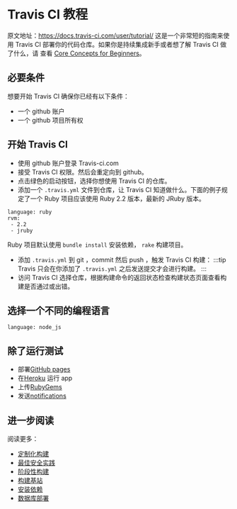 # Travis CI 教程
原文地址：https://docs.travis-ci.com/user/tutorial/
这是一个非常短的指南来使用 Travis CI 部署你的代码仓库。如果你是持续集成新手或者想了解 Travis CI 做了什么，请
查看 [Core Concepts for Beginners](https://docs.travis-ci.com/user/for-beginners)。

## 必要条件
想要开始 Travis CI 确保你已经有以下条件：
- 一个 github 账户
- 一个 github 项目所有权

## 开始  Travis CI
- 使用 github 账户登录 Travis-ci.com
- 接受  Travis CI 权限。然后会重定向到 github。
- 点击绿色的启动按钮，选择你想使用 Travis CI 的仓库。
- 添加一个 `.travis.yml` 文件到仓库，让  Travis CI 知道做什么。下面的例子规定了一个 Ruby 项目应该使用 Ruby 2.2 
版本，最新的 JRuby 版本。
```
language: ruby
rvm:
 - 2.2
 - jruby
```
Ruby 项目默认使用 `bundle install` 安装依赖， `rake` 构建项目。
- 添加 `.travis.yml` 到 git ，commit 然后 push ，触发 Travis CI 构建：
:::tip
Travis 只会在你添加了 `.travis.yml` 之后发送提交才会进行构建。
:::
- 访问 Travis CI 选择仓库，根据构建命令的返回状态检查构建状态页面查看构建是否通过或出错。

## 选择一个不同的编程语言
```
language: node_js
```

## 除了运行测试
- 部署[GitHub pages](https://docs.travis-ci.com/user/deployment/pages/)
- 在[Heroku](https://docs.travis-ci.com/user/deployment/heroku/) 运行 app
- 上传[RubyGems](https://docs.travis-ci.com/user/deployment/rubygems/)
- 发送[notifications](https://docs.travis-ci.com/user/notifications/)

## 进一步阅读
阅读更多：
- [定制化构建](https://docs.travis-ci.com/user/customizing-the-build)
- [最佳安全实践](https://docs.travis-ci.com/user/best-practices-security/)
- [阶段性构建](https://docs.travis-ci.com/user/build-stages/)
- [构建基站](https://docs.travis-ci.com/user/customizing-the-build/#build-matrix)
- [安装依赖](https://docs.travis-ci.com/user/installing-dependencies)
- [数据库部署](https://docs.travis-ci.com/user/database-setup/)
